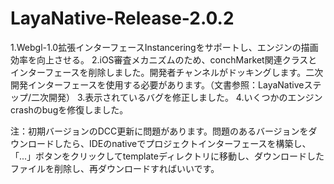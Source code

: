 # LayaNative-Release-2.0.2

1.Webgl-1.0拡張インターフェースInstanceringをサポートし、エンジンの描画効率を向上させる。
2.iOS審査メカニズムのため、conchMarket関連クラスとインターフェースを削除しました。開発者チャンネルがドッキングします。二次開発インターフェースを使用する必要があります。（文書参照：LayaNativeステップ/二次開発）
3.表示されているバグを修正しました。
4.いくつかのエンジンcrashのbugを修復しました。

注：初期バージョンのDCC更新に問題があります。問題のあるバージョンをダウンロードしたら、IDEのnativeでプロジェクトインターフェースを構築し、「...」ボタンをクリックしてtemplateディレクトリに移動し、ダウンロードしたファイルを削除し、再ダウンロードすればいいです。